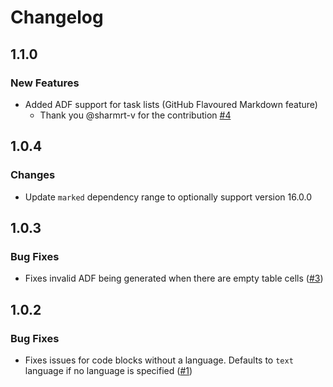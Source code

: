 # Changelog

## 1.1.0

### New Features

- Added ADF support for task lists (GitHub Flavoured Markdown feature)
    - Thank you @sharmrt-v for the contribution [#4](https://github.com/jamsinclair/marklassian/pull/4)

## 1.0.4

### Changes

- Update `marked` dependency range to optionally support version 16.0.0

## 1.0.3

### Bug Fixes

- Fixes invalid ADF being generated when there are empty table cells ([#3](https://github.com/jamsinclair/marklassian/pull/3))

## 1.0.2

### Bug Fixes

- Fixes issues for code blocks without a language. Defaults to `text` language if no language is specified ([#1](https://github.com/jamsinclair/marklassian/pull/1))
